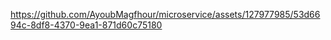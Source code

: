 https://github.com/AyoubMagfhour/microservice/assets/127977985/53d6694c-8df8-4370-9ea1-871d60c75180
